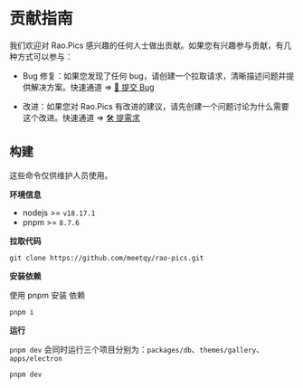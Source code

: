 # 贡献指南

我们欢迎对 Rao.Pics 感兴趣的任何人士做出贡献。如果您有兴趣参与贡献，有几种方式可以参与：

- Bug 修复：如果您发现了任何 bug，请创建一个拉取请求，清晰描述问题并提供解决方案。快速通道 => [🐞 提交 Bug](https://github.com/meetqy/rao-pics/issues/new?assignees=&labels=Bug&projects=&template=bug_report.yml&title=bug%3A+)

- 改进：如果您对 Rao.Pics 有改进的建议，请先创建一个问题讨论为什么需要这个改进。快速通道 => [🛠 提需求](https://github.com/meetqy/rao-pics/issues/new?assignees=&labels=%E2%9C%A8+enhancement&projects=&template=feature_request.yml&title=feat%3A+)

## 构建

这些命令仅供维护人员使用。

**环境信息**

- nodejs >= `v18.17.1`
- pnpm >= `8.7.6`

**拉取代码**

```
git clone https://github.com/meetqy/rao-pics.git
```

**安装依赖**

使用 pnpm 安装 依赖

```
pnpm i
```

**运行**

`pnpm dev` 会同时运行三个项目分别为：`packages/db`、`themes/gallery`、`apps/electron`

```
pnpm dev
```
